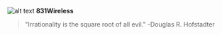 ![alt text](https://www.shareicon.net/data/48x48/2015/09/18/102890_redhat_512x512.png "Gray Hat") **831Wireless**
> "Irrationality is the square root of all evil."
-Douglas R. Hofstadter
